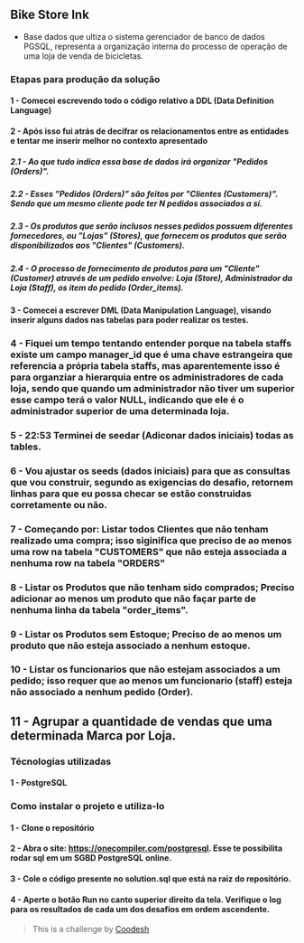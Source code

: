 ## Bike Store Ink

- Base dados que ultiza o sistema gerenciador de banco de dados PGSQL, representa a organização interna do processo de operação de uma loja de venda de bicicletas.

### Etapas para produção da solução

 #### 1 - Comecei escrevendo todo o código relativo a DDL (Data Definition Language)

 #### 2 - Após isso fui atrás de decifrar os relacionamentos entre as entidades e tentar me inserir melhor no contexto apresentado

   ##### 2.1 - Ao que tudo indica essa base de dados irá organizar "Pedidos (Orders)".

   ##### 2.2 - Esses "Pedidos (Orders)" são feitos por "Clientes (Customers)". Sendo que um mesmo cliente pode ter N pedidos associados a sí.

   ##### 2.3 - Os produtos que serão inclusos nesses pedidos possuem diferentes fornecedores, ou "Lojas" (Stores), que fornecem os produtos que serão disponibilizados aos "Clientes" (Customers).

   ##### 2.4 - O processo de fornecimento de produtos para um "Cliente" (Customer) através de um pedido envolve: Loja (Store), Administrador da Loja (Staff), os item do pedido (Order_items).

#### 3 - Comecei a escrever DML (Data Manipulation Language), visando inserir alguns dados nas tabelas para poder realizar os testes.

### 4 - Fiquei um tempo tentando entender porque na tabela staffs existe um campo manager_id que é uma chave estrangeira que referencia a própria tabela staffs, mas aparentemente isso é para organziar a hierarquia entre os administradores de cada loja, sendo que quando um administrador não tiver um superior esse campo terá o valor NULL, indicando que ele é o administrador superior de uma determinada loja.

### 5 - 22:53 Terminei de seedar (Adiconar dados iniciais) todas as tables.

### 6 - Vou ajustar os seeds (dados iniciais) para que as consultas que vou construir, segundo as exigencias do desafio, retornem linhas para que eu possa checar se estão construidas corretamente ou não.

### 7 - Começando por: Listar todos Clientes que não tenham realizado uma compra; isso siginifica que preciso de ao menos uma row na tabela "CUSTOMERS" que não esteja associada a nenhuma row na tabela "ORDERS"

### 8 - Listar os Produtos que não tenham sido comprados; Preciso adicionar ao menos um produto que não façar parte de nenhuma linha da tabela "order_items".

### 9 - Listar os Produtos sem Estoque; Preciso de ao menos um produto que não esteja associado a nenhum estoque.

### 10 - Listar os funcionarios que não estejam associados a um pedido; isso requer que ao menos um funcionario (staff) esteja não associado a nenhum pedido (Order).

## 11 - Agrupar a quantidade de vendas que uma determinada Marca por Loja. 

### Técnologias utilizadas

  #### 1 - PostgreSQL

### Como instalar o projeto e utiliza-lo

  #### 1 - Clone o repositório

  #### 2 - Abra o site: https://onecompiler.com/postgresql. Esse te possibilita rodar sql em um SGBD PostgreSQL online.

  #### 3 - Cole o código presente no solution.sql que está na raiz do repositório.

  #### 4 - Aperte o botão Run no canto superior direito da tela. Verifique o log para os resultados de cada um dos desafios em ordem ascendente.

>  This is a challenge by [Coodesh](https://coodesh.com/)
